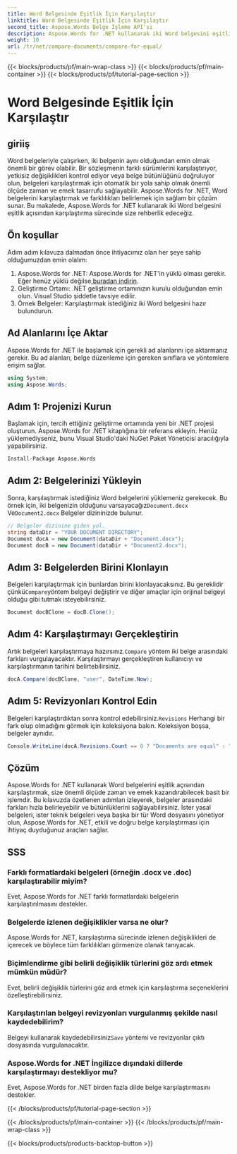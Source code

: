 ```yaml
---
title: Word Belgesinde Eşitlik İçin Karşılaştır
linktitle: Word Belgesinde Eşitlik İçin Karşılaştır
second_title: Aspose.Words Belge İşleme API'si
description: Aspose.Words for .NET kullanarak iki Word belgesini eşitlik açısından nasıl karşılaştıracağınızı öğrenin. Belgelerinizin aynı olduğundan emin olmak için bu adım adım kılavuzu izleyin.
weight: 10
url: /tr/net/compare-documents/compare-for-equal/
---
```


{{< blocks/products/pf/main-wrap-class >}}
{{< blocks/products/pf/main-container >}}
{{< blocks/products/pf/tutorial-page-section >}}

# Word Belgesinde Eşitlik İçin Karşılaştır

## giriiş

Word belgeleriyle çalışırken, iki belgenin aynı olduğundan emin olmak önemli bir görev olabilir. Bir sözleşmenin farklı sürümlerini karşılaştırıyor, yetkisiz değişiklikleri kontrol ediyor veya belge bütünlüğünü doğruluyor olun, belgeleri karşılaştırmak için otomatik bir yola sahip olmak önemli ölçüde zaman ve emek tasarrufu sağlayabilir. Aspose.Words for .NET, Word belgelerini karşılaştırmak ve farklılıkları belirlemek için sağlam bir çözüm sunar. Bu makalede, Aspose.Words for .NET kullanarak iki Word belgesini eşitlik açısından karşılaştırma sürecinde size rehberlik edeceğiz. 

## Ön koşullar

Adım adım kılavuza dalmadan önce ihtiyacımız olan her şeye sahip olduğumuzdan emin olalım:

1.  Aspose.Words for .NET: Aspose.Words for .NET'in yüklü olması gerekir. Eğer henüz yüklü değilse,[buradan indirin](https://releases.aspose.com/words/net/).
2. Geliştirme Ortamı: .NET geliştirme ortamınızın kurulu olduğundan emin olun. Visual Studio şiddetle tavsiye edilir.
3. Örnek Belgeler: Karşılaştırmak istediğiniz iki Word belgesini hazır bulundurun.

## Ad Alanlarını İçe Aktar

Aspose.Words for .NET ile başlamak için gerekli ad alanlarını içe aktarmanız gerekir. Bu ad alanları, belge düzenleme için gereken sınıflara ve yöntemlere erişim sağlar.

```csharp
using System;
using Aspose.Words;
```

## Adım 1: Projenizi Kurun

Başlamak için, tercih ettiğiniz geliştirme ortamında yeni bir .NET projesi oluşturun. Aspose.Words for .NET kitaplığına bir referans ekleyin. Henüz yüklemediyseniz, bunu Visual Studio'daki NuGet Paket Yöneticisi aracılığıyla yapabilirsiniz.

```sh
Install-Package Aspose.Words
```

## Adım 2: Belgelerinizi Yükleyin

 Sonra, karşılaştırmak istediğiniz Word belgelerini yüklemeniz gerekecek. Bu örnek için, iki belgenizin olduğunu varsayacağız`Document.docx` Ve`Document2.docx` Belgeler dizininizde bulunur.

```csharp
// Belgeler dizinine giden yol.
string dataDir = "YOUR DOCUMENT DIRECTORY";
Document docA = new Document(dataDir + "Document.docx");
Document docB = new Document(dataDir + "Document2.docx");
```

## Adım 3: Belgelerden Birini Klonlayın

 Belgeleri karşılaştırmak için bunlardan birini klonlayacaksınız. Bu gereklidir çünkü`Compare`yöntem belgeyi değiştirir ve diğer amaçlar için orijinal belgeyi olduğu gibi tutmak isteyebilirsiniz.

```csharp
Document docBClone = docB.Clone();
```

## Adım 4: Karşılaştırmayı Gerçekleştirin

 Artık belgeleri karşılaştırmaya hazırsınız.`Compare` yöntem iki belge arasındaki farkları vurgulayacaktır. Karşılaştırmayı gerçekleştiren kullanıcıyı ve karşılaştırmanın tarihini belirtebilirsiniz.

```csharp
docA.Compare(docBClone, "user", DateTime.Now);
```

## Adım 5: Revizyonları Kontrol Edin

 Belgeleri karşılaştırdıktan sonra kontrol edebilirsiniz.`Revisions` Herhangi bir fark olup olmadığını görmek için koleksiyona bakın. Koleksiyon boşsa, belgeler aynıdır.

```csharp
Console.WriteLine(docA.Revisions.Count == 0 ? "Documents are equal" : "Documents are not equal");
```

## Çözüm

Aspose.Words for .NET kullanarak Word belgelerini eşitlik açısından karşılaştırmak, size önemli ölçüde zaman ve emek kazandırabilecek basit bir işlemdir. Bu kılavuzda özetlenen adımları izleyerek, belgeler arasındaki farkları hızla belirleyebilir ve bütünlüklerini sağlayabilirsiniz. İster yasal belgeleri, ister teknik belgeleri veya başka bir tür Word dosyasını yönetiyor olun, Aspose.Words for .NET, etkili ve doğru belge karşılaştırması için ihtiyaç duyduğunuz araçları sağlar.

## SSS

### Farklı formatlardaki belgeleri (örneğin .docx ve .doc) karşılaştırabilir miyim?
Evet, Aspose.Words for .NET farklı formatlardaki belgelerin karşılaştırılmasını destekler.

### Belgelerde izlenen değişiklikler varsa ne olur?
Aspose.Words for .NET, karşılaştırma sürecinde izlenen değişiklikleri de içerecek ve böylece tüm farklılıkları görmenize olanak tanıyacak.

### Biçimlendirme gibi belirli değişiklik türlerini göz ardı etmek mümkün müdür?
Evet, belirli değişiklik türlerini göz ardı etmek için karşılaştırma seçeneklerini özelleştirebilirsiniz.

### Karşılaştırılan belgeyi revizyonları vurgulanmış şekilde nasıl kaydedebilirim?
 Belgeyi kullanarak kaydedebilirsiniz`Save` yöntemi ve revizyonlar çıktı dosyasında vurgulanacaktır.

### Aspose.Words for .NET İngilizce dışındaki dillerde karşılaştırmayı destekliyor mu?
Evet, Aspose.Words for .NET birden fazla dilde belge karşılaştırmasını destekler.

{{< /blocks/products/pf/tutorial-page-section >}}

{{< /blocks/products/pf/main-container >}}
{{< /blocks/products/pf/main-wrap-class >}}

{{< blocks/products/products-backtop-button >}}
